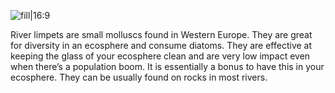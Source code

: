 ![fill|16:9](55eb2c09605c4c16e5f57533932375ca.png)

River limpets are small molluscs found in Western Europe. They are great for diversity in an ecosphere and consume diatoms. They are effective at keeping the glass of your ecosphere clean and are very low impact even when there’s a population boom. It is essentially a bonus to have this in your ecosphere. They can be usually found on rocks in most rivers.